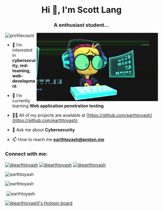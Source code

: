 

<h1 align="center">Hi 👋, I'm Scott Lang</h1>
<h3 align="center">A enthusiast student...</h3>
<img align="right" alt="coding" width="400" src="https://raw.githubusercontent.com/earthtoyash/earthtoyash/main/giphy.gif">


<p align="left"> <img src="https://komarev.com/ghpvc/?username=earthtoyash&label=Profile%20views&color=0e75b6&style=flat" alt="profilecount" /> </p>

- 🔭 I’m interested in **cybersecurity, red-teaming, web-development**

- 🌱 I’m currently learning **Web application penetration testing**

- 👨‍💻 All of my projects are available at [https://github.com/earthtoyash](https://github.com/earthtoyash)

- 💬 Ask me about **Cybersecurity**

- 📫 How to reach me **earthtoyash@proton.me**

<h3 align="left">Connect with me:</h3>
<p align="left">
<a href="https://www.twitter.com/in/earthtoyash" target="blank"><img align="center" src="https://raw.githubusercontent.com/rahuldkjain/github-profile-readme-generator/master/src/images/icons/Social/twitter.svg" alt="@earthtoyash" height="30" width="40" /></a>
<a href="https://earthtoyash.medium.com/" target="blank"><img align="center" src="https://raw.githubusercontent.com/rahuldkjain/github-profile-readme-generator/master/src/images/icons/Social/instagram.svg" alt="@earthtoyash" height="30" width="40" /></a>
<a href="https://www.linkedin.com/in/earthtoyash" target="blank"><img align="center" src="https://raw.githubusercontent.com/rahuldkjain/github-profile-readme-generator/master/src/images/icons/Social/linked-in-alt.svg" alt="@earthtoyash" height="30" width="40" /></a>
</p>


<p><img align="auto" src="https://github-readme-streak-stats.herokuapp.com/?user=earthtoyash&" alt="earthtoyash" /></p>
<p><img align="auto" src="https://github-readme-stats.vercel.app/api/top-langs?username=earthtoyash&show_icons=true&locale=en&layout=compact" alt="earthtoyash" /></p>

<p>&nbsp;<img align="center" src="https://github-readme-stats.vercel.app/api?username=earthtoyash&show_icons=true&locale=en" alt="earthtoyash" /></p>


[![@earthtoyash1's Holopin board](https://holopin.io/api/user/board?user=earthtoyash1)](https://holopin.io/@earthtoyash1)
